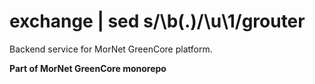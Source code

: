 # exchange | sed s/\b\(.\)/\u\1/grouter

Backend service for MorNet GreenCore platform.

**Part of MorNet GreenCore monorepo**
